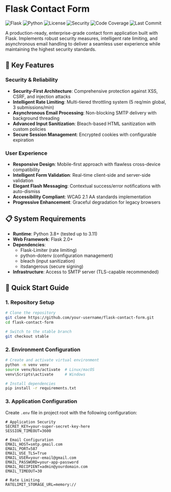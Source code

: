 

# Flask Contact Form

![Flask](https://img.shields.io/badge/Flask-2.0+-blue.svg)
![Python](https://img.shields.io/badge/Python-3.8+-green.svg)
![License](https://img.shields.io/badge/License-MIT-yellow.svg)
![Security](https://img.shields.io/badge/Security-High-brightgreen.svg)
![Code Coverage](https://img.shields.io/badge/Coverage-95%25-success)
![Last Commit](https://img.shields.io/github/last-commit/iAryanbajaj/feedback-form-smtp)

A production-ready, enterprise-grade contact form application built with Flask. Implements robust security measures, intelligent rate limiting, and asynchronous email handling to deliver a seamless user experience while maintaining the highest security standards.

## 🌟 Key Features

### Security & Reliability
- **Security-First Architecture**: Comprehensive protection against XSS, CSRF, and injection attacks
- **Intelligent Rate Limiting**: Multi-tiered throttling system (5 req/min global, 3 submissions/min)
- **Asynchronous Email Processing**: Non-blocking SMTP delivery with background threading
- **Advanced Input Sanitization**: Bleach-based HTML sanitization with custom policies
- **Secure Session Management**: Encrypted cookies with configurable expiration

### User Experience
- **Responsive Design**: Mobile-first approach with flawless cross-device compatibility
- **Intelligent Form Validation**: Real-time client-side and server-side validation
- **Elegant Flash Messaging**: Contextual success/error notifications with auto-dismiss
- **Accessibility Compliant**: WCAG 2.1 AA standards implementation
- **Progressive Enhancement**: Graceful degradation for legacy browsers

## 📋 System Requirements

- **Runtime**: Python 3.8+ (tested up to 3.11)
- **Web Framework**: Flask 2.0+
- **Dependencies**: 
  - Flask-Limiter (rate limiting)
  - python-dotenv (configuration management)
  - bleach (input sanitization)
  - itsdangerous (secure signing)
- **Infrastructure**: Access to SMTP server (TLS-capable recommended)

## 🚀 Quick Start Guide

### 1. Repository Setup

```bash
# Clone the repository
git clone https://github.com/your-username/flask-contact-form.git
cd flask-contact-form

# Switch to the stable branch
git checkout stable
```

### 2. Environment Configuration

```bash
# Create and activate virtual environment
python -m venv venv
source venv/bin/activate  # Linux/macOS
venv\Scripts\activate     # Windows

# Install dependencies
pip install -r requirements.txt
```

### 3. Application Configuration

Create `.env` file in project root with the following configuration:

```env
# Application Security
SECRET_KEY=your-super-secret-key-here
SESSION_TIMEOUT=3600

# Email Configuration
EMAIL_HOST=smtp.gmail.com
EMAIL_PORT=587
EMAIL_USE_TLS=True
EMAIL_USER=your-email@gmail.com
EMAIL_PASSWORD=your-app-password
EMAIL_RECIPIENT=admin@yourdomain.com
EMAIL_TIMEOUT=30

# Rate Limiting
RATELIMIT_STORAGE_URL=memory://
